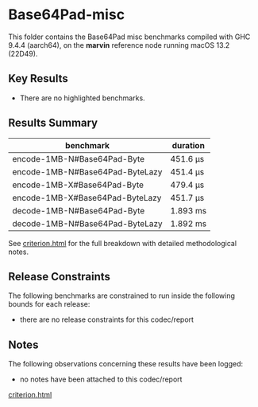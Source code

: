 # Base64Pad-misc

This folder contains the Base64Pad misc benchmarks compiled with GHC 9.4.4 (aarch64), on the 
**marvin** reference node running macOS 13.2 (22D49).

## Key Results

* There are no highlighted benchmarks.

## Results Summary

| benchmark                       | duration |
| ------------------------------- | -------- |
| encode-1MB-N#Base64Pad-Byte     | 451.6 μs |
| encode-1MB-N#Base64Pad-ByteLazy | 451.4 μs |
| encode-1MB-X#Base64Pad-Byte     | 479.4 μs |
| encode-1MB-X#Base64Pad-ByteLazy | 451.7 μs |
| decode-1MB-N#Base64Pad-Byte     | 1.893 ms |
| decode-1MB-N#Base64Pad-ByteLazy | 1.892 ms |

See [criterion.html](criterion.html) for the full breakdown with detailed methodological notes.

## Release Constraints

The following benchmarks are constrained to run inside the following bounds for each release:

* there are no release constraints for this codec/report

## Notes

The following observations concerning these results have been logged:
* no notes have been attached to this codec/report

[criterion.html](criterion.html)

